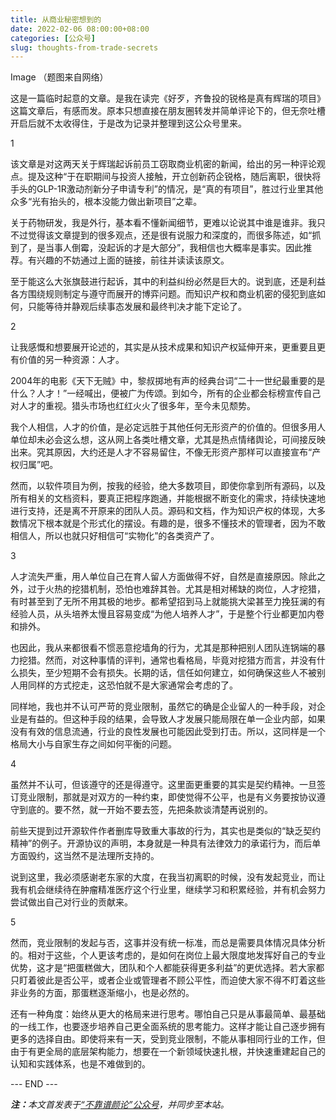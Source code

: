 ```yaml
---
title: 从商业秘密想到的
date: 2022-02-06 08:00:00+08:00
categories: [公众号]
slug: thoughts-from-trade-secrets
---
```


Image
（题图来自网络）

这是一篇临时起意的文章。是我在读完《好歹，齐鲁投的锐格是真有辉瑞的项目》这篇文章后，有感而发。原本只想直接在朋友圈转发并简单评论下的，但无奈吐槽开启后就不太收得住，于是改为记录并整理到这公众号里来。

1

该文章是对这两天关于辉瑞起诉前员工窃取商业机密的新闻，给出的另一种评论观点。提及这种“于在职期间与投资人接触，开立创新药企锐格，随后离职，很快将手头的GLP-1R激动剂新分子申请专利”的情况，是“真的有项目”，胜过行业里其他众多“光有抬头的，根本没能力做出新项目”之辈。

关于药物研发，我是外行，基本看不懂新闻细节，更难以论说其中谁是谁非。我只不过觉得该文章提到的很多观点，还是很有说服力和深度的，而很多陈述，如“抓到了，是当事人倒霉，没起诉的才是大部分”，我相信也大概率是事实。因此推荐。有兴趣的不妨通过上面的链接，前往并读读该原文。

至于能这么大张旗鼓进行起诉，其中的利益纠纷必然是巨大的。说到底，还是利益各方围绕规则制定与遵守而展开的博弈问题。而知识产权和商业机密的侵犯到底如何，只能等待并静观后续事态发展和最终判决才能下定论了。

2

让我感慨和想要展开论述的，其实是从技术成果和知识产权延伸开来，更重要且更有价值的另一种资源：人才。

2004年的电影《天下无贼》中，黎叔掷地有声的经典台词“二十一世纪最重要的是什么？人才！”一经喊出，便被广为传颂。到如今，所有的企业都会标榜宣传自己对人才的重视。猎头市场也红红火火了很多年，至今未见颓势。

我个人相信，人才的价值，是必定远胜于其他任何无形资产的价值的。但很多用人单位却未必会这么想，这从网上各类吐槽文章，尤其是热点情绪舆论，可间接反映出来。究其原因，大约还是人才不容易留住，不像无形资产那样可以直接宣布“产权归属”吧。

然而，以软件项目为例，按我的经验，绝大多数项目，即使你拿到所有源码，以及所有相关的文档资料，要真正把程序跑通，并能根据不断变化的需求，持续快速地进行支持，还是离不开原来的团队人员。源码和文档，作为知识产权的体现，大多数情况下根本就是个形式化的摆设。有趣的是，很多不懂技术的管理者，因为不敢相信人，所以也就只好相信可“实物化”的各类资产了。

3

人才流失严重，用人单位自己在育人留人方面做得不好，自然是直接原因。除此之外，过于火热的挖猎机制，恐怕也难辞其咎。尤其是相对稀缺的岗位，人才挖猎，有时甚至到了无所不用其极的地步。都希望招到马上就能挑大梁甚至力挽狂澜的有经验人员，从头培养太慢且容易变成“为他人培养人才”，于是整个行业都更加内卷和排外。

也因此，我从来都很看不惯恶意挖墙角的行为，尤其是那种把别人团队连锅端的暴力挖猎。然而，对这种事情的评判，通常也看格局，毕竟对挖猎方而言，并没有什么损失，至少短期不会有损失。长期的话，信任如何建立，如何确保这些人不被别人用同样的方式挖走，这恐怕就不是大家通常会考虑的了。

同样地，我也并不认可严苛的竞业限制，虽然它的确是企业留人的一种手段，对企业是有益的。但这种手段的结果，会导致人才发展只能局限在单一企业内部，如果没有有效的信息流通，行业的良性发展也可能因此受到打击。所以，这同样是一个格局大小与自家生存之间如何平衡的问题。

4

虽然并不认可，但该遵守的还是得遵守。这里面更重要的其实是契约精神。一旦签订竞业限制，那就是对双方的一种约束，即使觉得不公平，也是有义务要按协议遵守到底的。要不然，就一开始不要去签，先把条款谈清楚再说别的。

前些天提到过开源软件作者删库导致重大事故的行为，其实也是类似的“缺乏契约精神”的例子。开源协议的声明，本身就是一种具有法律效力的承诺行为，而后单方面毁约，这当然不是法理所支持的。

说到这里，我必须感谢老东家的大度，在我当初离职的时候，没有发起竞业，而让我有机会继续待在肿瘤精准医疗这个行业里，继续学习和积累经验，并有机会努力尝试做出自己对行业的贡献来。

5

然而，竞业限制的发起与否，这事并没有统一标准，而总是需要具体情况具体分析的。相对于这些，个人更该考虑的，是如何在岗位上最大限度地发挥好自己的专业优势，这才是“把蛋糕做大，团队和个人都能获得更多利益”的更优选择。若大家都只盯着彼此是否公平，或者企业或管理者不顾公平性，而迫使大家不得不盯着这些非业务的方面，那蛋糕逐渐缩小，也是必然的。

还有一种角度：始终从更大的格局来进行思考。哪怕自己只是从事最简单、最基础的一线工作，也要逐步培养自己更全面系统的思考能力。这样才能让自己逐步拥有更多的选择自由。即使将来有一天，受到竞业限制，不能从事相同行业的工作，但由于有更全局的底层架构能力，想要在一个新领域快速扎根，并快速重建起自己的认知和实践体系，也是不难做到的。

<div class="p-5 text-center">--- END ---</div>

<i><b>注：</b>本文首发表于[“不靠谱颜论”公众号](https://mp.weixin.qq.com/s/_nNF9wVNdZ8fgeF1nDQUNQ)，并同步至本站。</i>
